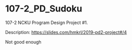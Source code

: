 # 107-2_PD_Sudoku
107-2 NCKU Program Design Project #1.

Description: https://slides.com/hmkrl/2019-pd2-project#/4

Not good enough
